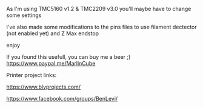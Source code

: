 As I'm using TMC5160 v1.2 & TMC2209 v3.0 you'll maybe have to change some settings

I've also made some modifications to the pins files to use filament dectector (not enabled yet) and Z Max endstop

enjoy

If you found this usefull, you can buy me a beer ;)
https://www.paypal.me/MarlinCube


Printer project links:

https://www.blvprojects.com/

https://www.facebook.com/groups/BenLevi/
